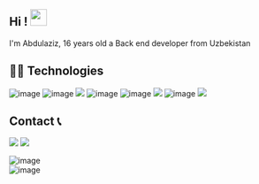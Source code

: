 ## Hi ! <img src="https://raw.githubusercontent.com/aemmadi/aemmadi/master/wave.gif" width="30px">
I'm Abdulaziz, 16 years old a Back end developer from Uzbekistan 
## 👨‍💻 Technologies
![image](https://img.shields.io/badge/Python-FFD43B?style=for-the-badge&logo=python&logoColor=blue)
![image](https://img.shields.io/badge/PHP-777BB4?style=for-the-badge&logo=php&logoColor=white)
<img src="https://img.shields.io/badge/HTML5-E34F26?style=for-the-badge&logo=html5&logoColor=white" />
![image](https://img.shields.io/badge/CSS3-1572B6?style=for-the-badge&logo=css3&logoColor=white)
![image](https://img.shields.io/badge/Bootstrap-563D7C?style=for-the-badge&logo=bootstrap&logoColor=white)
<img src="https://img.shields.io/badge/Django-092E20?style=for-the-badge&logo=django&logoColor=green" />
![image](https://img.shields.io/badge/SQLite-07405E?style=for-the-badge&logo=sqlite&logoColor=white)
<img src="https://img.shields.io/badge/git-%23F05033.svg?style=for-the-badge&logo=git&logoColor=white"/>

## Contact 📞
<image src="https://img.shields.io/badge/Telegram-2CA5E0?style=for-the-badge&logo=telegram&logoColor=white" href="https://t.me/PyCoder_off1cial"/>
<image src="https://img.shields.io/badge/LinkedIn-0077B5?style=for-the-badge&logo=linkedin&logoColor=white" href="https://www.linkedin.com/in/abdulaziz-sherzodjanov"/>


![image](https://hits.seeyoufarm.com/api/count/incr/badge.svg?url=https%3A%2F%2Fgithub.com%2FAbdulazizSherzodjanov1212%2Fhit-counter)<br>
![image](https://github-readme-stats.vercel.app/api/top-langs/?username=AbdulazizSherzodjanov&theme=tokyonight)
